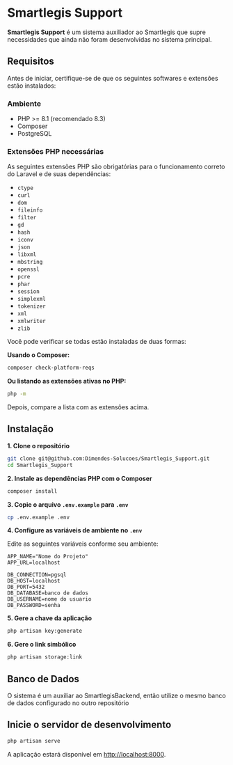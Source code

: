 # Smartlegis Support

**Smartlegis Support** é um sistema auxiliador ao Smartlegis que supre necessidades que ainda não foram desenvolvidas no sistema principal.


## Requisitos

Antes de iniciar, certifique-se de que os seguintes softwares e extensões estão instalados:

### Ambiente

- PHP >= 8.1 (recomendado 8.3)
- Composer
- PostgreSQL


### Extensões PHP necessárias

As seguintes extensões PHP são obrigatórias para o funcionamento correto do Laravel e de suas dependências:

- `ctype`
- `curl`
- `dom`
- `fileinfo`
- `filter`
- `gd`
- `hash`
- `iconv`
- `json`
- `libxml`
- `mbstring`
- `openssl`
- `pcre`
- `phar`
- `session`
- `simplexml`
- `tokenizer`
- `xml`
- `xmlwriter`
- `zlib`

Você pode verificar se todas estão instaladas de duas formas:

**Usando o Composer:**

```bash
composer check-platform-reqs
````

**Ou listando as extensões ativas no PHP:**

```bash
php -m
```

Depois, compare a lista com as extensões acima.

## Instalação

**1. Clone o repositório**

```bash
git clone git@github.com:Dimendes-Solucoes/Smartlegis_Support.git
cd Smartlegis_Support
````

**2. Instale as dependências PHP com o Composer**

```bash
composer install
```

**3. Copie o arquivo `.env.example` para `.env`**

```bash
cp .env.example .env
```

**4. Configure as variáveis de ambiente no `.env`**

Edite as seguintes variáveis conforme seu ambiente:

```env
APP_NAME="Nome do Projeto"
APP_URL=localhost

DB_CONNECTION=pgsql
DB_HOST=localhost
DB_PORT=5432
DB_DATABASE=banco de dados
DB_USERNAME=nome do usuario
DB_PASSWORD=senha
```

**5. Gere a chave da aplicação**

```bash
php artisan key:generate
```

**6. Gere o link simbólico**
```bash
php artisan storage:link
```

## Banco de Dados

O sistema é um auxiliar ao SmartlegisBackend, então utilize o mesmo banco de dados configurado no outro repositório

## Inicie o servidor de desenvolvimento

```bash
php artisan serve
```

A aplicação estará disponível em [http://localhost:8000](http://localhost:8000).
